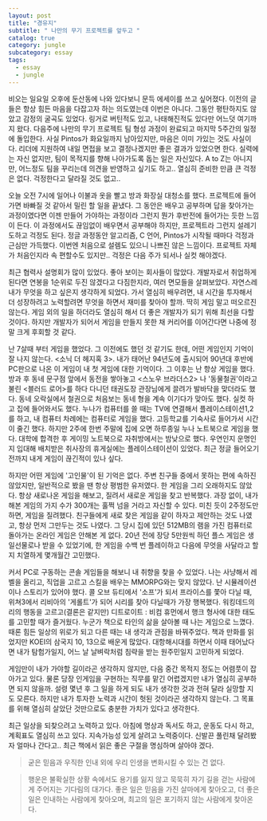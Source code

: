 ```yaml
---
layout: post
title: "경유지"
subtitle: " 나만의 무기 프로젝트를 앞두고 "
catalog: true
category: jungle
subcategory: essay
tags:
  - essay
  - jungle
---
```


비오는 일요일 오후에 둔산동에 나와 있다보니 문득 에세이를 쓰고 싶어졌다. 이전의 글들은 항상 힘든 마음을 다잡고자 하는 의도였는데 이번은 아니다. 그동안 평탄하지도 않았고 감정의 굴곡도 있었다. 링거로 버틴적도 있고, 나태해진적도 있다만 어느덧 여기까지 왔다. 다음주에 나만의 무기 프로젝트 팀 형성 과정이 완료되고 마지막 5주간의 일정에 돌입한다. 사실 Pintos가 화요일까지 남아있지만, 마음은 이미 가있는 것도 사실이다. 리더에 지원하여 내일 면접을 보고 결정나겠지만 좋은 결과가 있었으면 한다. 실력에는 자신 없지만, 팀이 목적지를 향해 나아가도록 돕는 일은 자신있다. A to Z는 아니지만, 어느정도 팀을 꾸리는데 의견을 반영하고 싶기도 하고.. 열심히 준비한 만큼 큰 걱정은 없다. 걱정한다고 달라질 것도 없고..

오늘 오전 7시에 일어나 이불과 옷을 빨고 방과 화장실 대청소를 했다. 프로젝트에 들어가면 바빠질 것 같아서 밀린 할 일을 끝냈다. 그 동안은 배우고 공부하며 답을 찾아가는 과정이였다면 이젠 만들어 가야하는 과정이라 그런지 뭔가 후반전에 들어가는 듯한 느낌이 든다. 이 과정에서도 끊임없이 배우면서 공부해야 하지만, 프로젝트라 그런지 설레기도하고 걱정도 된다. 정글 과정동안 알고리즘, C 언어, Pintos가 시작될 때마다 걱정과 근심만 가득했다. 이번엔 처음으로 설렘도 있으니 나쁘진 않은 느낌이다. 프로젝트 자체가 처음인지라 속 편할수도 있지만.. 걱정은 다음 주가 되서나 실컷 해야겠다.

최근 협력사 설명회가 많이 있었다. 좋아 보이는 회사들이 많았다. 개발자로서 취업하게 된다면 연봉을 1순위로 두진 않겠다고 다짐한지라, 여러 면모들을 살펴보았다. 자연스레 내가 무엇을 하고 싶은지 생각하게 되었다. 가서 열심히 배우려면, 내 시간을 투자해서 더 성장하려고 노력할려면 무엇을 하면서 재미를 찾아야 할까. 딱히 게임 말고 떠오르진 않는다. 게임 외의 일을 하더라도 열심히 해서 더 좋은 개발자가 되기 위해 최선을 다할 것이다. 하지만 개발자가 되어서 게임을 만들지 못한 채 커리어를 이어간다면 나중에 정말 크게 후회할 것 같다.

난 7살때 부터 게임을 했었다. 그 이전에도 했던 것 같기도 한데, 어떤 게임인지 기억이 잘 나지 않는다. <소닉 더 헤지혹 3>. 내가 태어난 94년도에 출시되어 90년대 후반에 PC판으로 나온 이 게임이 내 첫 게임에 대한 기억이다. 그 이후는 난 항상 게임을 했다. 방과 후 동네 문구점 앞에서 동전을 쌓아놓고 <스노우 브라더스2> 나 '동물철권'이라고 불린 <블러드 로어>를 하다 다니던 태권도장 관장님에게 끌려가 발바닥을 맞더라도 했다. 동네 오락실에서 철권으로 처음보는 동네 형을 계속 이기다가 맞아도 했다. 실컷 하고 집에 들어와서도 했다. 누나가 컴퓨터를 쓸 때는 TV에 연결해서 플레이스테이션1,2를 하고, 내 컴퓨터 차례에는 컴퓨터로 게임을 했다. 고등학교를 기숙사로 들어가서 시간이 줄긴 했다. 하지만 2주에 한번 주말에 집에 오면 하루종일 누나 노트북으로 게임을 했다. 대학에 합격한 후 게이밍 노트북으로 자취방에서는 밤낮으로 했다. 우연인지 운명인지 입대해 배치받은 취사장의 휴게실에는 플레이스테이션이 있었다. 최근 정글 들어오기 전까지 내게 게임이 끊긴적이 있나 싶다.

하지만 어떤 게임에 '고인물'이 된 기억은 없다. 주변 친구들 중에서 못하는 편에 속하진 않았지만, 일반적으로 봤을 땐 항상 평범한 유저였다. 한 게임을 그리 오래하지도 않았다. 항상 새로나온 게임을 해보고, 질려서 새로운 게임을 찾고 반복했다. 과장 없이, 내가 해본 게임의 가지 수가 300개는 훌쩍 넘을 거라고 자신할 수 있다. 미친 듯이 2주정도만 하면, 게임을 질려했다. 친구들에게 새로 찾은 게임을 같이 하자고 제안하는 것도 나였고, 항상 먼저 그만두는 것도 나였다. 그 당시 집에 있던 512MB의 램을 가진 컴퓨터로 돌아가는 온라인 게임은 안해본 게 없다. 20년 전에 장당 5만원씩 하던 플스 게임은 생일선물로나 받을 수 있었기에, 한 게임을 수백 번 플레이하고 다음에 무엇을 사달라고 할지 치열하게 몇개월간 고민했다.

커서 PC로 구동하는 콘솔 게임들을 해보니 내 취향을 찾을 수 있었다. 나는 사냥해서 레벨을 올리고, 직업을 고르고 스킬을 배우는 MMORPG와는 맞지 않았다. 난 시뮬레이션이나 스토리가 있어야 했다. 콜 오브 듀티에서 '소프'가 되서 프라이스를 쫓아 다닐 때, 위쳐3에서 리비아의 '게롤트'가 되어 시리를 찾아 다닐때가 가장 행복했다. 워킹데드의 리의 행동을 고르고(결론은 같지만) 디트로이트 : 비컴 휴먼에서 행크 형사에 대한 태도를 고민할 때가 즐거웠다. 누군가 책으로 타인의 삶을 살아볼 때 나는 게임으로 느꼈다. 때론 힘든 일상의 위로가 되고 다른 때는 내 생각과 관점을 바꿔주었다. 책과 만화를 읽었지만 KOEI의 삼국지 10, 13으로 배운게 많았다. 대항해시대를 하면서 이때 태어났다면 내가 탐험가일지, 어느 날 날벼락처럼 침략을 받는 원주민일지 고민하게 되었다.

게임만이 내가 가야할 길이라곤 생각하지 않지만, 다음 중간 목적지 정도는 어렴풋이 잡아가고 있다. 물론 당장 인게임을 구현하는 직무를 맡긴 어렵겠지만 내가 열심히 공부하면 되지 않을까. 설령 몇년 후 그 일을 하게 되도 내가 생각한 것과 전혀 달라 실망할 지도 모른다. 하지만 내가 투자한 노력과 시간이 헛된 것이라곤 생각하지 않는다. 그 목표를 위해 열심히 살았단 것만으로도 충분한 가치가 있다고 생각한다.

최근 일상을 되찾으려고 노력하고 있다. 아침에 명상과 독서도 하고, 운동도 다시 하고, 계획표도 열심히 쓰고 있다. 지속가능성 있게 살려고 노력중이다. 신발끈 풀린채 달려봤자 얼마나 간다고.. 최근 책에서 읽은 좋은 구절을 명심하며 살아야 겠다.

> 굳은 믿음과 우직한 인내 외에 우리 인생을 변화시킬 수 있는 건 없다.

> 행운은 불확실한 상황 속에서도 용기를 잃지 않고 묵묵히 자기 길을 걷는 사람에게 주어지는 기다림의 대가다. 좋은 일은 믿음을 가진 살마에게 찾아오고, 더 좋은 일은 인내하는 사람에게 찾아오며, 최고의 일은 포기하지 않는 사람에게 찾아온다.
